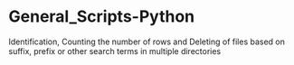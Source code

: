 # General_Scripts-Python
Identification, Counting the number of rows and Deleting of files based on suffix, prefix or other search terms in multiple directories
